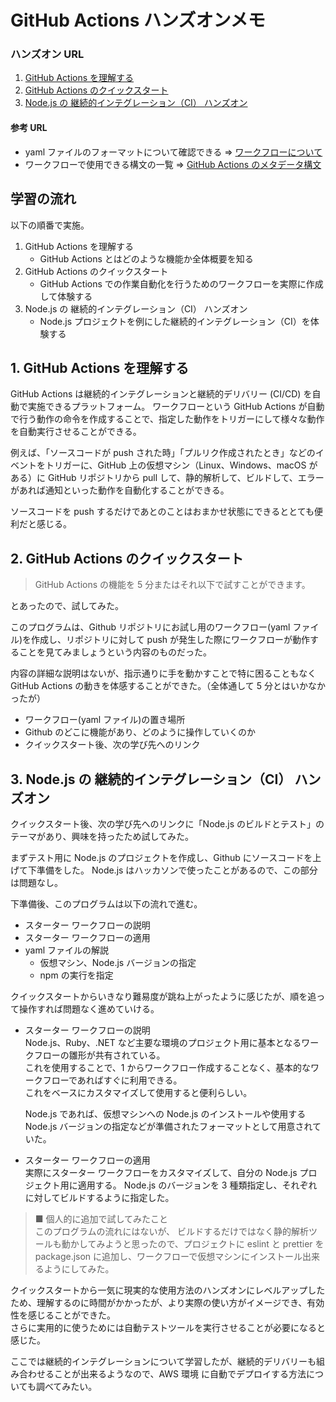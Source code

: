 # GitHub Actions ハンズオンメモ

### ハンズオン URL

1. [GitHub Actions を理解する](https://docs.github.com/ja/actions/learn-github-actions/understanding-github-actions)
1. [GitHub Actions のクイックスタート](https://docs.github.com/ja/actions/quickstart)
1. [Node.js の 継続的インテグレーション（CI） ハンズオン](https://docs.github.com/ja/actions/automating-builds-and-tests/building-and-testing-nodejs)

#### 参考 URL

- yaml ファイルのフォーマットについて確認できる ⇒ [ワークフローについて](https://docs.github.com/ja/actions/using-workflows/about-workflows?learn=getting_started&learnProduct=actions)
- ワークフローで使用できる構文の一覧 ⇒ [GitHub Actions のメタデータ構文](https://docs.github.com/ja/actions/creating-actions/metadata-syntax-for-github-actions#name)

## 学習の流れ

以下の順番で実施。

1. GitHub Actions を理解する
   - GitHub Actions とはどのような機能か全体概要を知る
1. GitHub Actions のクイックスタート
   - GitHub Actions での作業自動化を行うためのワークフローを実際に作成して体験する
1. Node.js の 継続的インテグレーション（CI） ハンズオン
   - Node.js プロジェクトを例にした継続的インテグレーション（CI）を体験する

## 1. GitHub Actions を理解する

GitHub Actions は継続的インテグレーションと継続的デリバリー (CI/CD) を自動で実施できるプラットフォーム。
ワークフローという GitHub Actions が自動で行う動作の命令を作成することで、指定した動作をトリガーにして様々な動作を自動実行させることができる。

例えば、「ソースコードが push された時」「プルリク作成されたとき」などのイベントをトリガーに、GitHub 上の仮想マシン（Linux、Windows、macOS がある）に GitHub リポジトリから pull して、静的解析して、ビルドして、エラーがあれば通知といった動作を自動化することができる。

ソースコードを push するだけであとのことはおまかせ状態にできるととても便利だと感じる。

## 2. GitHub Actions のクイックスタート

> GitHub Actions の機能を 5 分またはそれ以下で試すことができます。

とあったので、試してみた。

このプログラムは、Github リポジトリにお試し用のワークフロー(yaml ファイル)を作成し、リポジトリに対して push が発生した際にワークフローが動作することを見てみましょうという内容のものだった。

内容の詳細な説明はないが、指示通りに手を動かすことで特に困ることもなく GitHub Actions の動きを体感することができた。（全体通して 5 分とはいかなかったが）

- ワークフロー(yaml ファイル)の置き場所
- Github のどこに機能があり、どのように操作していくのか
- クイックスタート後、次の学び先へのリンク

## 3. Node.js の 継続的インテグレーション（CI） ハンズオン

クイックスタート後、次の学び先へのリンクに「Node.js のビルドとテスト」のテーマがあり、興味を持ったため試してみた。

まずテスト用に Node.js のプロジェクトを作成し、Github にソースコードを上げて下準備をした。
Node.js はハッカソンで使ったことがあるので、この部分は問題なし。

下準備後、このプログラムは以下の流れで進む。

- スターター ワークフローの説明
- スターター ワークフローの適用
- yaml ファイルの解説
  - 仮想マシン、Node.js バージョンの指定
  - npm の実行を指定

クイックスタートからいきなり難易度が跳ね上がったように感じたが、順を追って操作すれば問題なく進めていける。

- スターター ワークフローの説明  
  Node.js、Ruby、.NET など主要な環境のプロジェクト用に基本となるワークフローの雛形が共有されている。  
  これを使用することで、1 からワークフロー作成することなく、基本的なワークフローであればすぐに利用できる。  
  これをベースにカスタマイズして使用すると便利らしい。

  Node.js であれば、仮想マシンへの Node.js のインストールや使用する Node.js バージョンの指定などが準備されたフォーマットとして用意されていた。

- スターター ワークフローの適用  
  実際にスターター ワークフローをカスタマイズして、自分の Node.js プロジェクト用に適用する。
  Node.js のバージョンを 3 種類指定し、それぞれに対してビルドするように指定した。

> ■ 個人的に追加で試してみたこと  
>  このプログラムの流れにはないが、
> ビルドするだけではなく静的解析ツールも動かしてみようと思ったので、プロジェクトに eslint と prettier を package.json に追加し、ワークフローで仮想マシンにインストール出来るようにしてみた。

クイックスタートから一気に現実的な使用方法のハンズオンにレベルアップしたため、理解するのに時間がかかったが、より実際の使い方がイメージでき、有効性を感じることができた。  
さらに実用的に使うためには自動テストツールを実行させることが必要になると感じた。

ここでは継続的インテグレーションについて学習したが、継続的デリバリーも組み合わせることが出来るようなので、AWS 環境 に自動でデプロイする方法についても調べてみたい。
